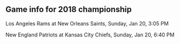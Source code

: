 ## Game info for 2018 championship
Los Angeles Rams at New Orleans Saints, Sunday, Jan 20, 3:05 PM



New England Patriots at Kansas City Chiefs, Sunday, Jan 20, 6:40 PM

